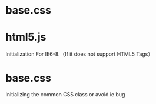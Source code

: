 base.css
========
# html5.js
Initialization For IE6-8.（If it does not support HTML5 Tags）
# base.css
Initializing the common CSS class or avoid ie bug
